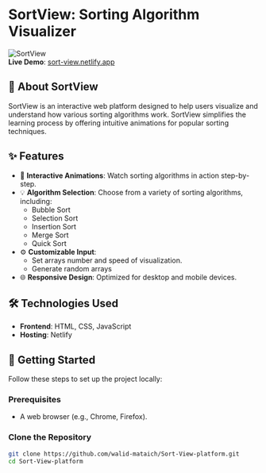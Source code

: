 # SortView: Sorting Algorithm Visualizer

![SortView](https://img.shields.io/badge/Status-Live-brightgreen)  
**Live Demo**: [sort-view.netlify.app](https://sort-view.netlify.app)  

## 📖 About SortView  

SortView is an interactive web platform designed to help users visualize and understand how various sorting algorithms work. SortView simplifies the learning process by offering intuitive animations for popular sorting techniques.  

## ✨ Features  

- 🎥 **Interactive Animations**: Watch sorting algorithms in action step-by-step.  
- 💡 **Algorithm Selection**: Choose from a variety of sorting algorithms, including:  
  - Bubble Sort  
  - Selection Sort  
  - Insertion Sort  
  - Merge Sort  
  - Quick Sort  
- ⚙️ **Customizable Input**:  
  - Set arrays number and speed of visualization.  
  - Generate random arrays   
- 🌐 **Responsive Design**: Optimized for desktop and mobile devices.  

## 🛠️ Technologies Used  

- **Frontend**: HTML, CSS, JavaScript  
- **Hosting**: Netlify  

## 🚀 Getting Started  

Follow these steps to set up the project locally:  

### Prerequisites  
- A web browser (e.g., Chrome, Firefox).  

### Clone the Repository  
```bash  
git clone https://github.com/walid-mataich/Sort-View-platform.git
cd Sort-View-platform  
